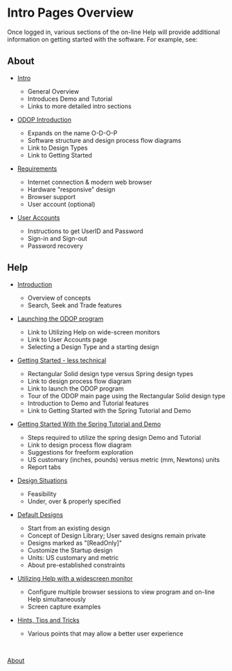 # Intro Pages Overview

Once logged in, various sections of the on-line Help will provide additional information on getting started with the software.
For example, see:  

## About   
*  [Intro](Intro.html)  
   + General Overview
   + Introduces Demo and Tutorial
   + Links to more detailed intro sections   

*  [ODOP Introduction](ODOPintro.html)  
   + Expands on the name O-D-O-P
   + Software structure and design process flow diagrams
   + Link to Design Types
   + Link to Getting Started  

*  [Requirements](requirements.html)  
   + Internet connection & modern web browser
   + Hardware "responsive" design
   + Browser support
   + User account (optional)   

*  [User Accounts](userAccounts.html)  
   + Instructions to get UserID and Password
   + Sign-in and Sign-out
   + Password recovery

## Help   
*  [Introduction](/docs/Help/introduction.html)  
   + Overview of concepts
   + Search, Seek and Trade features   

*  [Launching the ODOP program](/docs/Help/launchODOP.html)  
   + Link to Utilizing Help on wide-screen monitors
   + Link to User Accounts page
   + Selecting a Design Type and a starting design  

*  [Getting Started - less technical](/docs/Help/gettingStarted.html)  
   + Rectangular Solid design type versus Spring design types
   + Link to design process flow diagram
   + Link to launch the ODOP program
   + Tour of the ODOP main page using the Rectangular Solid design type
   + Introduction to Demo and Tutorial features
   + Link to Getting Started with the Spring Tutorial and Demo  

*  [Getting Started With the Spring Tutorial and Demo](/docs/Help/gettingStartedSpring.html)  
   + Steps required to utilize the spring design Demo and Tutorial
   + Link to design process flow diagram
   + Suggestions for freeform exploration
   + US customary (inches, pounds) versus metric (mm, Newtons) units
   + Report tabs   

*  [Design Situations](/docs/Help/designSituations.html)
   + Feasibility
   + Under, over & properly specified   

*  [Default Designs](/docs/Help/defaultDesigns.html)
   + Start from an existing design
   + Concept of Design Library; User saved designs remain private
   + Designs marked as "[ReadOnly]"   
   + Customize the Startup design
   + Units: US customary and metric
   + About pre-established constraints   

*  [Utilizing Help with a widescreen monitor](/docs/Help/wideScreen.html)
   + Configure multiple browser sessions to view program and on-line Help simultaneously 
   + Screen capture examples   

*  [Hints, Tips and Tricks](/docs/Help/htt.html)
   + Various points that may allow a better user experience    
   
&nbsp;

[About](/docs/About/index.html)   
